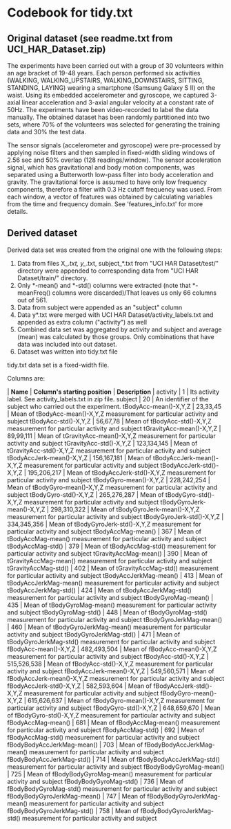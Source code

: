 Codebook for tidy.txt
=====================

Original dataset (see readme.txt from UCI_HAR_Dataset.zip)
----------------------------------------------------------
The experiments have been carried out with a group of 30 volunteers
within an age bracket of 19-48 years.
Each person performed six activities
(WALKING, WALKING_UPSTAIRS, WALKING_DOWNSTAIRS, SITTING, STANDING, LAYING)
wearing a smartphone (Samsung Galaxy S II) on the waist.
Using its embedded accelerometer and gyroscope, we captured 3-axial linear
acceleration and 3-axial angular velocity at a constant rate of 50Hz.
The experiments have been video-recorded to label the data manually.
The obtained dataset has been randomly partitioned into two sets, where
70% of the volunteers was selected for generating the training data
and 30% the test data.

The sensor signals (accelerometer and gyroscope) were pre-processed by
applying noise filters and then sampled in fixed-width sliding windows
of 2.56 sec and 50% overlap (128 readings/window).
The sensor acceleration signal, which has gravitational and body motion
components, was separated using a Butterworth low-pass filter into body
acceleration and gravity. The gravitational force is assumed to have only low
frequency components, therefore a filter with 0.3 Hz cutoff frequency was used.
From each window, a vector of features was obtained by calculating variables
from the time and frequency domain. See 'features_info.txt' for more details. 


Derived dataset
---------------

Derived data set was created from the original one with the following steps:
1. Data from files X_*.txt, y_*.txt, subject_*.txt from "UCI HAR Dataset/test/" directory  were appended to corresponding data from "UCI HAR Dataset/train/" directory.
1. Only *-mean() and *-std() columns were extracted (note that *-meanFreq() columns were discarded)/That leaves us only 66 columns out of 561.
1. Data from subject were appended as an "subject" column
1. Data y*.txt were merged with UCI HAR Dataset/activity_labels.txt and appended as extra column ("activity") as well
1. Combined data set was aggregated by activity and subject and average (mean) was calculated by those groups. Only combinations that have data was included into out dataset.
1. Dataset was written into tidy.txt file

tidy.txt data set is a fixed-width file.

Columns are:

| **Name** | **Column's starting position** | **Description** |
 activity                    | 1           | Its activity label. See activity_labels.txt in zip file.
 subject                     | 20          | An identifier of the subject who carried out the experiment.
 tBodyAcc-mean()-X,Y,Z       | 23,33,45    | Mean of tBodyAcc-mean()-X,Y,Z measurement for particular activity and subject
 tBodyAcc-std()-X,Y,Z        | 56,67,78    | Mean of tBodyAcc-std()-X,Y,Z measurement for particular activity and subject
 tGravityAcc-mean()-X,Y,Z    | 89,99,111   | Mean of tGravityAcc-mean()-X,Y,Z measurement for particular activity and subject
 tGravityAcc-std()-X,Y,Z     | 123,134,145 | Mean of tGravityAcc-std()-X,Y,Z measurement for particular activity and subject
 tBodyAccJerk-mean()-X,Y,Z   | 156,167,181 | Mean of tBodyAccJerk-mean()-X,Y,Z measurement for particular activity and subject
 tBodyAccJerk-std()-X,Y,Z    | 195,206,217 | Mean of tBodyAccJerk-std()-X,Y,Z measurement for particular activity and subject
 tBodyGyro-mean()-X,Y,Z      | 228,242,254 | Mean of tBodyGyro-mean()-X,Y,Z measurement for particular activity and subject
 tBodyGyro-std()-X,Y,Z       | 265,276,287 | Mean of tBodyGyro-std()-X,Y,Z measurement for particular activity and subject
 tBodyGyroJerk-mean()-X,Y,Z  | 298,310,322 | Mean of tBodyGyroJerk-mean()-X,Y,Z measurement for particular activity and subject
 tBodyGyroJerk-std()-X,Y,Z   | 334,345,356 | Mean of tBodyGyroJerk-std()-X,Y,Z measurement for particular activity and subject
 tBodyAccMag-mean()          | 367         | Mean of tBodyAccMag-mean() measurement for particular activity and subject
 tBodyAccMag-std()           | 379         | Mean of tBodyAccMag-std() measurement for particular activity and subject
 tGravityAccMag-mean()       | 390         | Mean of tGravityAccMag-mean() measurement for particular activity and subject
 tGravityAccMag-std()        | 402         | Mean of tGravityAccMag-std() measurement for particular activity and subject
 tBodyAccJerkMag-mean()      | 413         | Mean of tBodyAccJerkMag-mean() measurement for particular activity and subject
 tBodyAccJerkMag-std()       | 424         | Mean of tBodyAccJerkMag-std() measurement for particular activity and subject
 tBodyGyroMag-mean()         | 435         | Mean of tBodyGyroMag-mean() measurement for particular activity and subject
 tBodyGyroMag-std()          | 448         | Mean of tBodyGyroMag-std() measurement for particular activity and subject
 tBodyGyroJerkMag-mean()     | 460         | Mean of tBodyGyroJerkMag-mean() measurement for particular activity and subject
 tBodyGyroJerkMag-std()      | 471         | Mean of tBodyGyroJerkMag-std() measurement for particular activity and subject
 fBodyAcc-mean()-X,Y,Z       | 482,493,504 | Mean of fBodyAcc-mean()-X,Y,Z measurement for particular activity and subject
 fBodyAcc-std()-X,Y,Z        | 515,526,538 | Mean of fBodyAcc-std()-X,Y,Z measurement for particular activity and subject
 fBodyAccJerk-mean()-X,Y,Z   | 549,560,571 | Mean of fBodyAccJerk-mean()-X,Y,Z measurement for particular activity and subject
 fBodyAccJerk-std()-X,Y,Z    | 582,593,604 | Mean of fBodyAccJerk-std()-X,Y,Z measurement for particular activity and subject
 fBodyGyro-mean()-X,Y,Z      | 615,626,637 | Mean of fBodyGyro-mean()-X,Y,Z measurement for particular activity and subject
 fBodyGyro-std()-X,Y,Z       | 648,659,670 | Mean of fBodyGyro-std()-X,Y,Z measurement for particular activity and subject
 fBodyAccMag-mean()          | 681         | Mean of fBodyAccMag-mean() measurement for particular activity and subject
 fBodyAccMag-std()           | 692         | Mean of fBodyAccMag-std() measurement for particular activity and subject
 fBodyBodyAccJerkMag-mean()  | 703         | Mean of fBodyBodyAccJerkMag-mean() measurement for particular activity and subject
 fBodyBodyAccJerkMag-std()   | 714         | Mean of fBodyBodyAccJerkMag-std() measurement for particular activity and subject
 fBodyBodyGyroMag-mean()     | 725         | Mean of fBodyBodyGyroMag-mean() measurement for particular activity and subject
 fBodyBodyGyroMag-std()      | 736         | Mean of fBodyBodyGyroMag-std() measurement for particular activity and subject
 fBodyBodyGyroJerkMag-mean() | 747         | Mean of fBodyBodyGyroJerkMag-mean() measurement for particular activity and subject
 fBodyBodyGyroJerkMag-std()  | 758         | Mean of fBodyBodyGyroJerkMag-std() measurement for particular activity and subject



